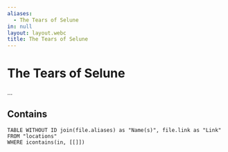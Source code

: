 ```yaml
---
aliases:
  - The Tears of Selune
in: null
layout: layout.webc
title: The Tears of Selune
---
```

# The Tears of Selune

...

## Contains
```dataview
TABLE WITHOUT ID join(file.aliases) as "Name(s)", file.link as "Link"
FROM "locations"
WHERE icontains(in, [[]])
```
